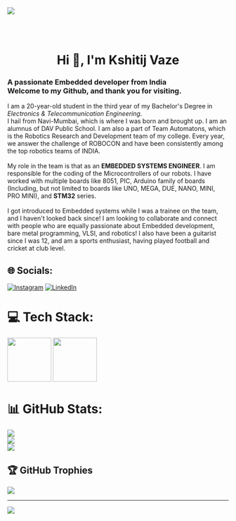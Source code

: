 <img src="https://user-images.githubusercontent.com/74038190/242390692-0b335028-1d3d-4ee5-b5b3-a373d499be7e.gif" />

<br><br>

<h1 align="Center">Hi 👋, I'm Kshitij Vaze </h1>
<h3 align="justified">A passionate Embedded developer from India <br> Welcome to my Github, and thank you for visiting. </h3>


I am a 20-year-old student in the third year of my Bachelor's Degree in *Electronics & Telecommunication Engineering*.<br>I hail from Navi-Mumbai, which is where I was born and brought up. I am an alumnus of DAV Public School. I am also a part of Team Automatons, which is the Robotics Research and Development team of my college. Every year, we answer the challenge of ROBOCON and have been consistently among the top robotics teams of INDIA.<br><br>My role in the team is that as an **EMBEDDED SYSTEMS ENGINEER**. I am responsible for the coding of the Microcontrollers of our robots. I have worked with multiple boards like 8051, PIC, Arduino family of boards (Including, but not limited to boards like UNO, MEGA, DUE, NANO, MINI, PRO MINI), and **STM32** series.<br><br>I got introduced to Embedded systems while I was a trainee on the team, and I haven't looked back since! I am looking to collaborate and connect with people who are equally passionate about Embedded development, bare metal programming, VLSI, and robotics! I also have been a guitarist since I was 12, and am a sports enthusiast, having played football and cricket at club level. 


## 🌐 Socials:
[![Instagram](https://img.shields.io/badge/Instagram-%23E4405F.svg?logo=Instagram&logoColor=white)](https://instagram.com/d__by__dx) [![LinkedIn](https://img.shields.io/badge/LinkedIn-%230077B5.svg?logo=linkedin&logoColor=white)](https://linkedin.com/in/https://www.linkedin.com/in/kshitij-vaze-177a16229/) 



# 💻 Tech Stack:

<img src="https://user-images.githubusercontent.com/74038190/238200622-e0d299f2-767c-4c21-bd49-90f2a19f1a78.gif" width = "100">
<img src="https://user-images.githubusercontent.com/74038190/212281775-b468df30-4edc-4bf8-a4ee-f52e1aaddc86.gif" width = "100">

# 📊 GitHub Stats:
![](https://github-readme-stats.vercel.app/api?username=dubistweltmeister05&theme=dark&hide_border=false&include_all_commits=false&count_private=false)<br/>
![](https://github-readme-streak-stats.herokuapp.com/?user=dubistweltmeister05&theme=dark&hide_border=false)<br/>
![](https://github-readme-stats.vercel.app/api/top-langs/?username=dubistweltmeister05&theme=dark&hide_border=false&include_all_commits=false&count_private=false&layout=compact)

## 🏆 GitHub Trophies
![](https://github-profile-trophy.vercel.app/?username=dubistweltmeister05&theme=radical&no-frame=false&no-bg=true&margin-w=4)

---
[![](https://visitcount.itsvg.in/api?id=dubistweltmeister05&label=Profile%20Views&color=1&icon=0&pretty=false)](https://visitcount.itsvg.in)

<!-- Proudly created with GPRM ( https://gprm.itsvg.in ) -->
